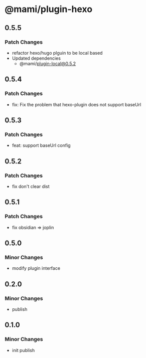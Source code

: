 # @mami/plugin-hexo

## 0.5.5

### Patch Changes

- refactor hexo/hugo plguin to be local based
- Updated dependencies
  - @mami/plugin-local@0.5.2

## 0.5.4

### Patch Changes

- fix: Fix the problem that hexo-plugin does not support baseUrl

## 0.5.3

### Patch Changes

- feat: support baseUrl config

## 0.5.2

### Patch Changes

- fix don't clear dist

## 0.5.1

### Patch Changes

- fix obsidian => joplin

## 0.5.0

### Minor Changes

- modify plugin interface

## 0.2.0

### Minor Changes

- publish

## 0.1.0

### Minor Changes

- init publish
